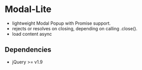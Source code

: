 # Modal-Lite
* lightweight Modal Popup with Promise support.
* rejects or resolves on closing, depending on calling .close().
* load content async

## Dependencies
* jQuery >= v1.9